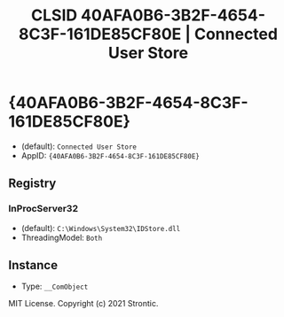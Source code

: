 ﻿---
title: "CLSID 40AFA0B6-3B2F-4654-8C3F-161DE85CF80E | Connected User Store"
excerpt: What is COM-Object CLSID 40AFA0B6-3B2F-4654-8C3F-161DE85CF80E?
---

# {40AFA0B6-3B2F-4654-8C3F-161DE85CF80E}

* (default): `Connected User Store`
* AppID: `{40AFA0B6-3B2F-4654-8C3F-161DE85CF80E}`

## Registry


### InProcServer32

* (default): `C:\Windows\System32\IDStore.dll`
* ThreadingModel: `Both`

## Instance

* Type: `__ComObject`

MIT License. Copyright (c) 2021 Strontic.


